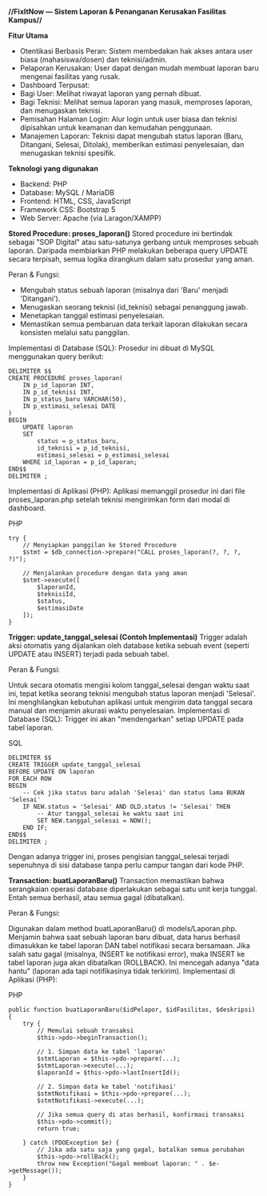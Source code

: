 **//FixItNow — Sistem Laporan & Penanganan Kerusakan Fasilitas Kampus//**


**Fitur Utama**
- Otentikasi Berbasis Peran: Sistem membedakan hak akses antara user biasa (mahasiswa/dosen) dan teknisi/admin.
- Pelaporan Kerusakan: User dapat dengan mudah membuat laporan baru mengenai fasilitas yang rusak.
- Dashboard Terpusat:
- Bagi User: Melihat riwayat laporan yang pernah dibuat.
- Bagi Teknisi: Melihat semua laporan yang masuk, memproses laporan, dan menugaskan teknisi.
- Pemisahan Halaman Login: Alur login untuk user biasa dan teknisi dipisahkan untuk keamanan dan kemudahan penggunaan.
- Manajemen Laporan: Teknisi dapat mengubah status laporan (Baru, Ditangani, Selesai, Ditolak), memberikan estimasi penyelesaian, dan menugaskan teknisi spesifik.


**Teknologi yang digunakan**
- Backend: PHP
- Database: MySQL / MariaDB
- Frontend: HTML, CSS, JavaScript
- Framework CSS: Bootstrap 5
- Web Server: Apache (via Laragon/XAMPP)


**Stored Procedure: proses_laporan()**
Stored procedure ini bertindak sebagai "SOP Digital" atau satu-satunya gerbang untuk memproses sebuah laporan. Daripada membiarkan PHP melakukan beberapa query UPDATE secara terpisah, semua logika dirangkum dalam satu prosedur yang aman.

Peran & Fungsi:
- Mengubah status sebuah laporan (misalnya dari 'Baru' menjadi 'Ditangani').
- Menugaskan seorang teknisi (id_teknisi) sebagai penanggung jawab.
- Menetapkan tanggal estimasi penyelesaian.
- Memastikan semua pembaruan data terkait laporan dilakukan secara konsisten melalui satu panggilan.

Implementasi di Database (SQL):
Prosedur ini dibuat di MySQL menggunakan query berikut:

    DELIMITER $$
    CREATE PROCEDURE proses_laporan(
        IN p_id_laporan INT,
        IN p_id_teknisi INT,
        IN p_status_baru VARCHAR(50),
        IN p_estimasi_selesai DATE
    )
    BEGIN
        UPDATE laporan
        SET 
            status = p_status_baru,
            id_teknisi = p_id_teknisi,
            estimasi_selesai = p_estimasi_selesai
        WHERE id_laporan = p_id_laporan;
    END$$
    DELIMITER ;

Implementasi di Aplikasi (PHP):
Aplikasi memanggil prosedur ini dari file proses_laporan.php setelah teknisi mengirimkan form dari modal di dashboard.

PHP

    try {
        // Menyiapkan panggilan ke Stored Procedure
        $stmt = $db_connection->prepare("CALL proses_laporan(?, ?, ?, ?)");
    
        // Menjalankan procedure dengan data yang aman
        $stmt->execute([
            $laporanId,
            $teknisiId,
            $status,
            $estimasiDate
        ]);
    }

**Trigger: update_tanggal_selesai (Contoh Implementasi)**
Trigger adalah aksi otomatis yang dijalankan oleh database ketika sebuah event (seperti UPDATE atau INSERT) terjadi pada sebuah tabel.

Peran & Fungsi:

Untuk secara otomatis mengisi kolom tanggal_selesai dengan waktu saat ini, tepat ketika seorang teknisi mengubah status laporan menjadi 'Selesai'.
Ini menghilangkan kebutuhan aplikasi untuk mengirim data tanggal secara manual dan menjamin akurasi waktu penyelesaian.
Implementasi di Database (SQL):
Trigger ini akan "mendengarkan" setiap UPDATE pada tabel laporan.

SQL

    DELIMITER $$
    CREATE TRIGGER update_tanggal_selesai 
    BEFORE UPDATE ON laporan 
    FOR EACH ROW 
    BEGIN
        -- Cek jika status baru adalah 'Selesai' dan status lama BUKAN 'Selesai'
        IF NEW.status = 'Selesai' AND OLD.status != 'Selesai' THEN
            -- Atur tanggal_selesai ke waktu saat ini
            SET NEW.tanggal_selesai = NOW();
        END IF;
    END$$
    DELIMITER ;

Dengan adanya trigger ini, proses pengisian tanggal_selesai terjadi sepenuhnya di sisi database tanpa perlu campur tangan dari kode PHP.

**Transaction: buatLaporanBaru()**
Transaction memastikan bahwa serangkaian operasi database diperlakukan sebagai satu unit kerja tunggal. Entah semua berhasil, atau semua gagal (dibatalkan).

Peran & Fungsi:

Digunakan dalam method buatLaporanBaru() di models/Laporan.php.
Menjamin bahwa saat sebuah laporan baru dibuat, data harus berhasil dimasukkan ke tabel laporan DAN tabel notifikasi secara bersamaan.
Jika salah satu gagal (misalnya, INSERT ke notifikasi error), maka INSERT ke tabel laporan juga akan dibatalkan (ROLLBACK). Ini mencegah adanya "data hantu" (laporan ada tapi notifikasinya tidak terkirim).
Implementasi di Aplikasi (PHP):

PHP

    public function buatLaporanBaru($idPelapor, $idFasilitas, $deskripsi) {
        try {
            // Memulai sebuah transaksi
            $this->pdo->beginTransaction();
    
            // 1. Simpan data ke tabel 'laporan'
            $stmtLaporan = $this->pdo->prepare(...);
            $stmtLaporan->execute(...);
            $laporanId = $this->pdo->lastInsertId();
    
            // 2. Simpan data ke tabel 'notifikasi'
            $stmtNotifikasi = $this->pdo->prepare(...);
            $stmtNotifikasi->execute(...);
    
            // Jika semua query di atas berhasil, konfirmasi transaksi
            $this->pdo->commit();
            return true;
    
        } catch (PDOException $e) {
            // Jika ada satu saja yang gagal, batalkan semua perubahan
            $this->pdo->rollBack();
            throw new Exception("Gagal membuat laporan: " . $e->getMessage());
        }
    }
